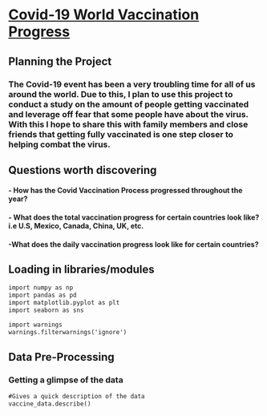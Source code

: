 # [Covid-19 World Vaccination Progress](https://github.com/jdelva2/Covid-19-World-Vaccination-Progress)

## Planning the Project
### The Covid-19 event has been a very troubling time for all of us around the world. Due to this, I plan to use this project to conduct a study on the amount of people getting vaccinated and leverage off fear that some people have about the virus. With this I hope to share this with family members and close friends that getting fully vaccinated is one step closer to helping combat the virus.

## Questions worth discovering
#### - How has the Covid Vaccination Process progressed throughout the year?
#### - What does the total vaccination progress for certain countries look like? i.e U.S, Mexico, Canada, China, UK, etc.
#### -What does the daily vaccination progress look like for certain countries?

## Loading in libraries/modules
```markdown
import numpy as np
import pandas as pd
import matplotlib.pyplot as plt
import seaborn as sns

import warnings
warnings.filterwarnings('ignore')
```

## Data Pre-Processing
### Getting a glimpse of the data
```markdown
#Gives a quick description of the data
vaccine_data.describe()
```
